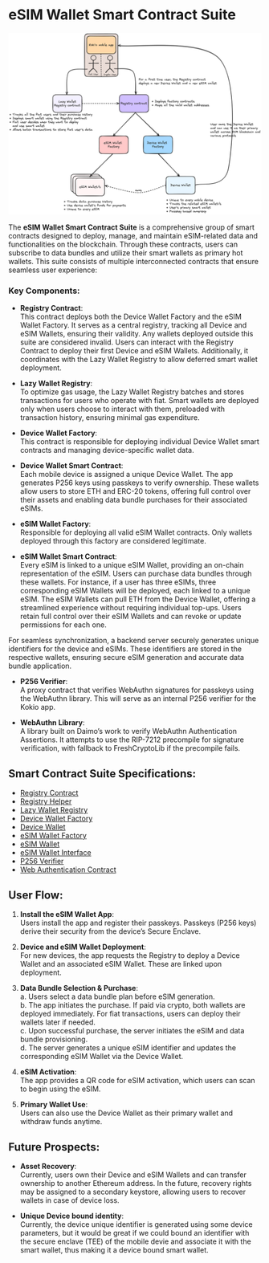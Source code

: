 # eSIM Wallet Smart Contract Suite

![](./resources/KokioSCWithBG.png)

The **eSIM Wallet Smart Contract Suite** is a comprehensive group of smart contracts designed to deploy, manage, and maintain eSIM-related data and functionalities on the blockchain. Through these contracts, users can subscribe to data bundles and utilize their smart wallets as primary hot wallets. This suite consists of multiple interconnected contracts that ensure seamless user experience:

### Key Components:

- **Registry Contract**:  
  This contract deploys both the Device Wallet Factory and the eSIM Wallet Factory. It serves as a central registry, tracking all Device and eSIM Wallets, ensuring their validity. Any wallets deployed outside this suite are considered invalid. Users can interact with the Registry Contract to deploy their first Device and eSIM Wallets. Additionally, it coordinates with the Lazy Wallet Registry to allow deferred smart wallet deployment.

- **Lazy Wallet Registry**:  
  To optimize gas usage, the Lazy Wallet Registry batches and stores transactions for users who operate with fiat. Smart wallets are deployed only when users choose to interact with them, preloaded with transaction history, ensuring minimal gas expenditure.

- **Device Wallet Factory**:  
  This contract is responsible for deploying individual Device Wallet smart contracts and managing device-specific wallet data.

- **Device Wallet Smart Contract**:  
  Each mobile device is assigned a unique Device Wallet. The app generates P256 keys using passkeys to verify ownership. These wallets allow users to store ETH and ERC-20 tokens, offering full control over their assets and enabling data bundle purchases for their associated eSIMs.

- **eSIM Wallet Factory**:  
  Responsible for deploying all valid eSIM Wallet contracts. Only wallets deployed through this factory are considered legitimate.

- **eSIM Wallet Smart Contract**:  
  Every eSIM is linked to a unique eSIM Wallet, providing an on-chain representation of the eSIM. Users can purchase data bundles through these wallets. For instance, if a user has three eSIMs, three corresponding eSIM Wallets will be deployed, each linked to a unique eSIM. The eSIM Wallets can pull ETH from the Device Wallet, offering a streamlined experience without requiring individual top-ups. Users retain full control over their eSIM Wallets and can revoke or update permissions for each one.

For seamless synchronization, a backend server securely generates unique identifiers for the device and eSIMs. These identifiers are stored in the respective wallets, ensuring secure eSIM generation and accurate data bundle application.

- **P256 Verifier**:  
  A proxy contract that verifies WebAuthn signatures for passkeys using the WebAuthn library. This will serve as an internal P256 verifier for the Kokio app.

- **WebAuthn Library**:  
  A library built on Daimo’s work to verify WebAuthn Authentication Assertions. It attempts to use the RIP-7212 precompile for signature verification, with fallback to FreshCryptoLib if the precompile fails.

## Smart Contract Suite Specifications:

- [Registry Contract](./docs/Registry.md)
- [Registry Helper](./docs/RegistryHelper.md)
- [Lazy Wallet Registry](./docs/LazyWalletRegistry.md)
- [Device Wallet Factory](./docs/device-wallet/DeviceWalletFactory.md)
- [Device Wallet](./docs/device-wallet/DeviceWallet.md)
- [eSIM Wallet Factory](./docs/esim-wallet/ESIMWalletFactory.md)
- [eSIM Wallet](./docs/esim-wallet/ESIMWallet.md)
- [eSIM Wallet Interface](./docs/interfaces/IOwnableESIMWallet.md)
- [P256 Verifier](./docs/P256Verifier.md)
- [Web Authentication Contract](./docs/WebAuthn.md)

## User Flow:

1. **Install the eSIM Wallet App**:  
   Users install the app and register their passkeys. Passkeys (P256 keys) derive their security from the device’s Secure Enclave.
   
2. **Device and eSIM Wallet Deployment**:  
   For new devices, the app requests the Registry to deploy a Device Wallet and an associated eSIM Wallet. These are linked upon deployment.
   
3. **Data Bundle Selection & Purchase**:  
   a. Users select a data bundle plan before eSIM generation.  
   b. The app initiates the purchase. If paid via crypto, both wallets are deployed immediately. For fiat transactions, users can deploy their wallets later if needed.  
   c. Upon successful purchase, the server initiates the eSIM and data bundle provisioning.  
   d. The server generates a unique eSIM identifier and updates the corresponding eSIM Wallet via the Device Wallet.

4. **eSIM Activation**:  
   The app provides a QR code for eSIM activation, which users can scan to begin using the eSIM.

5. **Primary Wallet Use**:  
   Users can also use the Device Wallet as their primary wallet and withdraw funds anytime.

## Future Prospects:

- **Asset Recovery**:  
   Currently, users own their Device and eSIM Wallets and can transfer ownership to another Ethereum address. In the future, recovery rights may be assigned to a secondary keystore, allowing users to recover wallets in case of device loss.

- **Unique Device bound identity**:  
   Currently, the device unique identifier is generated using some device parameters, but it would be great if we could bound an identifier with the secure enclave (TEE) of the mobile devie and associate it with the smart wallet, thus making it a device bound smart wallet.
